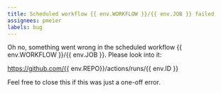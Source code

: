 ```yaml
---
title: Scheduled workflow {{ env.WORKFLOW }}/{{ env.JOB }} failed
assignees: pmeier
labels: bug
---
```


Oh no, something went wrong in the scheduled workflow {{ env.WORKFLOW }}/{{ env.JOB }}. 
Please look into it:

https://github.com/{{ env.REPO}}/actions/runs/{{ env.ID }}

Feel free to close this if this was just a one-off error.
